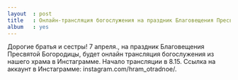 ```yaml
---
layout  : post
title   : Онлайн-трансляция богослужения на праздник Благовещения Пресвятой Богородицы
album   : yes
---
```

Дорогие братья и сестры! 7 апреля., на праздник Благовещения Пресвятой Богородицы, будет онлайн трансляция богослужения из нашего храма в Инстаграмме. Начало трансляции в 8.15. Ссылка на аккаунт в Инстаграмме: instagram.com/hram_otradnoe/.

